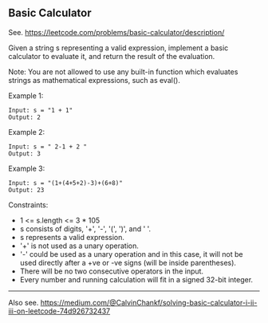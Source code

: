 ## Basic Calculator

See. https://leetcode.com/problems/basic-calculator/description/

Given a string s representing a valid expression, implement a basic calculator to evaluate it, and return the result of the evaluation.

Note: You are not allowed to use any built-in function which evaluates strings as mathematical expressions, such as eval().

Example 1:

```
Input: s = "1 + 1"
Output: 2
```

Example 2:

```
Input: s = " 2-1 + 2 "
Output: 3
```

Example 3:

```
Input: s = "(1+(4+5+2)-3)+(6+8)"
Output: 23
```

Constraints:

- 1 <= s.length <= 3 \* 105
- s consists of digits, '+', '-', '(', ')', and ' '.
- s represents a valid expression.
- '+' is not used as a unary operation.
- '-' could be used as a unary operation and in this case, it will not be used directly after a +ve or -ve signs (will be inside parentheses).
- There will be no two consecutive operators in the input.
- Every number and running calculation will fit in a signed 32-bit integer.

---

Also see. https://medium.com/@CalvinChankf/solving-basic-calculator-i-ii-iii-on-leetcode-74d926732437
